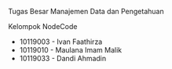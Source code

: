 Tugas Besar Manajemen Data dan Pengetahuan

Kelompok NodeCode
- 10119003 - Ivan Faathirza
- 10119010 - Maulana Imam Malik
- 10119033 - Dandi Ahmadin
